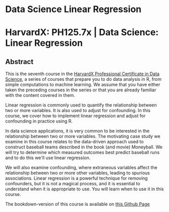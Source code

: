 # Data Science Linear Regression
# HarvardX: PH125.7x | Data Science: Linear Regression

## Abstract

This is the seventh course in the [HarvardX Professional Certificate in Data Science](https://www.edx.org/professional-certificate/harvardx-data-science), a series of courses that prepare you to do data analysis in R, from simple computations to machine learning. We assume that you have either taken the preceding courses in the series or that you are already familiar with the content covered in them.

Linear regression is commonly used to quantify the relationship between two or more variables. It is also used to adjust for confounding. In this course, we cover how to implement linear regression and adjust for confounding in practice using R.

In data science applications, it is very common to be interested in the relationship between two or more variables. The motivating case study we examine in this course relates to the data-driven approach used to construct baseball teams described in the book (and movie) Moneyball. We will try to determine which measured outcomes best predict baseball runs and to do this we'll use linear regression. 

We will also examine confounding, where extraneous variables affect the relationship between two or more other variables, leading to spurious associations. Linear regression is a powerful technique for removing confounders, but it is not a magical process, and it is essential to understand when it is appropriate to use. You will learn when to use it in this course.

The bookdown-version of this course is available on [this Github Page](https://1965eric.github.io/Linear_Regression)
